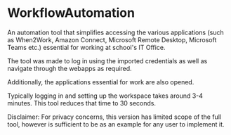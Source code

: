# WorkflowAutomation
An automation tool that simplifies accessing the various applications (such as When2Work, Amazon Connect, Microsoft Remote Desktop, Microsoft Teams etc.) essential for working at school's IT Office.

The tool was made to log in using the imported credentials as well as navigate through the webapps as required.

Additionally, the applications essential for work are also opened.

Typically logging in and setting up the workspace takes around 3-4 minutes. This tool reduces that time to 30 seconds.

Disclaimer: For privacy concerns, this version has limited scope of the full tool, however is sufficient to be as an example for any user to implement it.

